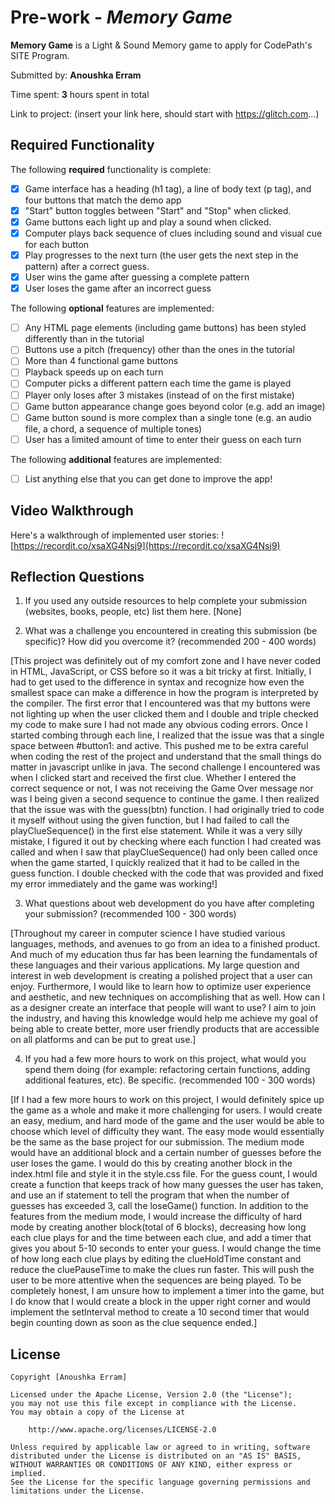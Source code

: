# Pre-work - *Memory Game*

**Memory Game** is a Light & Sound Memory game to apply for CodePath's SITE Program. 

Submitted by: **Anoushka Erram**

Time spent: **3** hours spent in total

Link to project: (insert your link here, should start with https://glitch.com...)

## Required Functionality

The following **required** functionality is complete:

* [x] Game interface has a heading (h1 tag), a line of body text (p tag), and four buttons that match the demo app
* [x] "Start" button toggles between "Start" and "Stop" when clicked. 
* [x] Game buttons each light up and play a sound when clicked. 
* [x] Computer plays back sequence of clues including sound and visual cue for each button
* [x] Play progresses to the next turn (the user gets the next step in the pattern) after a correct guess. 
* [x] User wins the game after guessing a complete pattern
* [x] User loses the game after an incorrect guess

The following **optional** features are implemented:

* [ ] Any HTML page elements (including game buttons) has been styled differently than in the tutorial
* [ ] Buttons use a pitch (frequency) other than the ones in the tutorial
* [ ] More than 4 functional game buttons
* [ ] Playback speeds up on each turn
* [ ] Computer picks a different pattern each time the game is played
* [ ] Player only loses after 3 mistakes (instead of on the first mistake)
* [ ] Game button appearance change goes beyond color (e.g. add an image)
* [ ] Game button sound is more complex than a single tone (e.g. an audio file, a chord, a sequence of multiple tones)
* [ ] User has a limited amount of time to enter their guess on each turn

The following **additional** features are implemented:

- [ ] List anything else that you can get done to improve the app!

## Video Walkthrough

Here's a walkthrough of implemented user stories:
![https://recordit.co/xsaXG4Nsj9](https://recordit.co/xsaXG4Nsj9)


## Reflection Questions
1. If you used any outside resources to help complete your submission (websites, books, people, etc) list them here. 
[None]

2. What was a challenge you encountered in creating this submission (be specific)? How did you overcome it? (recommended 200 - 400 words) 

[This project was definitely out of my comfort zone and I have never coded in HTML, JavaScript, or CSS before so it was a bit tricky at first. Initially, I had to get used to the difference in syntax and recognize how even the smallest space can make a difference in how the program is interpreted by the compiler. The first error that I encountered was that my buttons were not lighting up when the user clicked them and I double and triple checked my code to make sure I had not made any obvious coding errors. Once I started combing through each line, I realized that the issue was that a single space between #button1: and active. This pushed me to be extra careful when coding the rest of the project and understand that the small things do matter in javascript unlike in java. The second challenge I encountered was when I clicked start and received the first clue. Whether I entered the correct sequence or not, I was not receiving the Game Over message nor was I being given a second sequence to continue the game. I then realized that the issue was with the guess(btn) function. I had originally tried to code it myself without using the given function, but I had failed to call the playClueSequence() in the first else statement. While it was a very silly mistake, I figured it out by checking where each function I had created was called and when I saw that playClueSequence() had only been called once when the game started, I quickly realized that it had to be called in the guess function. I double checked with the code that was provided and fixed my error immediately and the game was working!]

3. What questions about web development do you have after completing your submission? (recommended 100 - 300 words) 

[Throughout my career in computer science I have studied various languages, methods, and avenues to go from an idea to a finished product. And much of my education thus far has been learning the fundamentals of these languages and their various applications. My large question and interest in web development is creating a polished project that a user can enjoy. Furthermore, I would like to learn how to optimize user experience and aesthetic, and new techniques on accomplishing that as well. How can I as a designer create an interface that people will want to use? I aim to join the industry, and having this knowledge would help me achieve my goal of being able to create better, more user friendly products that are accessible on all platforms and can be put to great use.]

4. If you had a few more hours to work on this project, what would you spend them doing (for example: refactoring certain functions, adding additional features, etc). Be specific. (recommended 100 - 300 words) 

[If I had a few more hours to work on this project, I would definitely spice up the game as a whole and make it more challenging for users. I would create an easy, medium, and hard mode of the game and the user would be able to choose which level of difficulty they want. The easy mode would essentially be the same as the base project for our submission. The medium mode would have an additional block and a certain number of guesses before the user loses the game. I would do this by creating another block in the index.html file and style it in the style.css file. For the guess count, I would create a function that keeps track of how many guesses the user has taken, and use an if statement to tell the program that when the number of guesses has exceeded 3, call the loseGame() function. In addition to the features from the medium mode, I would increase the difficulty of hard mode by creating another block(total of 6 blocks), decreasing how long each clue plays for and the time between each clue, and add a timer that gives you about 5-10 seconds to enter your guess. I would change the time of how long each clue plays by editing the clueHoldTime constant and reduce the cluePauseTime to make the clues run faster. This will push the user to be more attentive when the sequences are being played. To be completely honest, I am unsure how to implement a timer into the game, but I do know that I would create a block in the upper right corner and would implement the setInterval method to create a 10 second timer that would begin counting down as soon as the clue sequence ended.]


## License

    Copyright [Anoushka Erram]

    Licensed under the Apache License, Version 2.0 (the "License");
    you may not use this file except in compliance with the License.
    You may obtain a copy of the License at

        http://www.apache.org/licenses/LICENSE-2.0

    Unless required by applicable law or agreed to in writing, software
    distributed under the License is distributed on an "AS IS" BASIS,
    WITHOUT WARRANTIES OR CONDITIONS OF ANY KIND, either express or implied.
    See the License for the specific language governing permissions and
    limitations under the License.